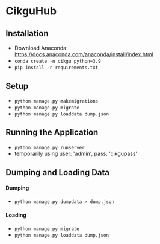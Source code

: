 # CikguHub

## Installation

- Download Anaconda: https://docs.anaconda.com/anaconda/install/index.html
- `conda create -n cikgu python=3.9`
- `pip install -r requirements.txt`

## Setup 
- `python manage.py makemigrations`
- `python manage.py migrate`
- `python manage.py loaddata dump.json`
<!-- - `python manage.py createsuperuser` -->

## Running the Application
- `python manage.py runserver`
- temporarily using user: 'admin', pass: 'cikgupass'

## Dumping and Loading Data
#### Dumping
- `python manage.py dumpdata > dump.json`
#### Loading
- `python manage.py migrate`
- `python manage.py loaddata dump.json`